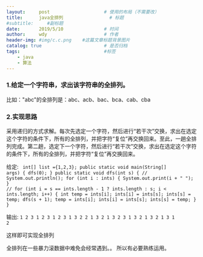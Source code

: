 ```yaml
---
layout:     post   				    # 使用的布局（不需要改）
title:      java全排列 				# 标题
#subtitle:     #副标题
date:       2019/5/10 				# 时间
author:     wdy						# 作者
header-img: #img/c.c.png 	#这篇文章标题背景图片
catalog: true 						# 是否归档
tags:								#标签
    - java
    - 算法
---
```


### 1.给定一个字符串，求出该字符串的全排列。
比如："abc"的全排列是：abc、acb、bac、bca、cab、cba
### 2.实现思路
采用递归的方式求解。每次先选定一个字符，然后进行“若干次”交换，求出在选定这个字符的条件下，所有的全排列，并把字符“复位”再交换回来。至此，一趟全排列完成。第二趟，选定下一个字符，然后进行“若干次”交换，求出在选定这个字符的条件下，所有的全排列，并把字符“复位”再交换回来。

给定: 
<code>
 int[] list ={1,2,3};
 public static void main(String[] args) {
        dfs(0);
    }
    public static void dfs(int s) {
        //
        System.out.println();
        for (int i : ints) {
            System.out.print(i + " ");
        }
        //
        for (int i = s == ints.length - 1 ? ints.length : s; i < ints.length; i++) {
            int temp = ints[i];
            ints[i] = ints[s];
            ints[s] = temp;
            dfs(s + 1);
            temp = ints[i];
            ints[i] = ints[s];
            ints[s] = temp;
        }
    }
</code>

输出:
<code>1 2 3 
1 2 3 
1 2 3 
1 3 2 
2 1 3 
2 1 3 
2 3 1 
3 2 1 
3 2 1 
3 1 2
</code>

这样即可实现全排列

全排列在一些暴力滚数据中难免会经常遇到。。
所以有必要熟练运用。
